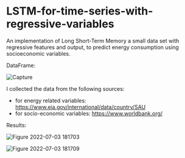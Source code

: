 # LSTM-for-time-series-with-regressive-variables

An implementation of Long Short-Term Memory a small data set with regressive features and output, to predict energy consumption using socioeconomic variables.

DataFrame:

![Capture](https://user-images.githubusercontent.com/99807928/177046244-7fe1518f-2c67-4db4-9ebc-7ff7bc2639f2.PNG)

I collected the data from the following sources:
  - for energy related variables: https://www.eia.gov/international/data/country/SAU
  - for socio-economic variables: https://www.worldbank.org/
  

Results: 

![Figure 2022-07-03 181703](https://user-images.githubusercontent.com/99807928/177046083-7883211f-b979-416d-8b9e-707f9a3435ef.png)

![Figure 2022-07-03 181709](https://user-images.githubusercontent.com/99807928/177046092-910f7c1e-aec5-4687-b043-40d17118539d.png)
